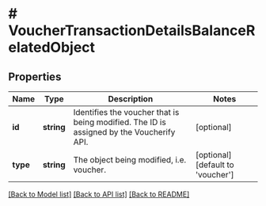# # VoucherTransactionDetailsBalanceRelatedObject

## Properties

Name | Type | Description | Notes
------------ | ------------- | ------------- | -------------
**id** | **string** | Identifies the voucher that is being modified. The ID is assigned by the Voucherify API. | [optional]
**type** | **string** | The object being modified, i.e. voucher. | [optional] [default to 'voucher']

[[Back to Model list]](../../README.md#models) [[Back to API list]](../../README.md#endpoints) [[Back to README]](../../README.md)
